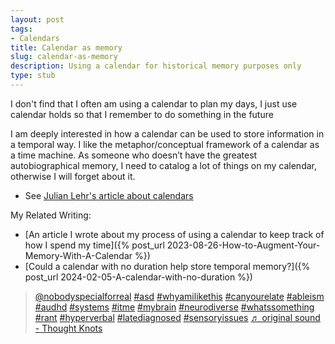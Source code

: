 ```yaml
---
layout: post
tags:
- Calendars
title: Calendar as memory
slug: calendar-as-memory
description: Using a calendar for historical memory purposes only
type: stub
---
```


I don't find that I often am using a calendar to plan my days, I just use calendar holds so that I remember to do something in the future

I am deeply interested in how a calendar can be used to store information in a temporal way. I like the metaphor/conceptual framework of a calendar as a time machine. As someone who doesn’t have the greatest autobiographical memory, I need to catalog a lot of things on my calendar, otherwise I will forget about it.
* See [Julian Lehr's article about calendars](https://julian.digital/2023/07/06/multi-layered-calendars/)

My Related Writing:
* [An article I wrote about my process of using a calendar to keep track of how I spend my time]({% post_url 2023-08-26-How-to-Augment-Your-Memory-With-A-Calendar %})
* [Could a calendar with no duration help store temporal memory?]({% post_url 2024-02-05-A-calendar-with-no-duration %})

<blockquote class="tiktok-embed" cite="https://www.tiktok.com/@nobodyspecialforreal/video/7333849554485267758" data-video-id="7333849554485267758" style="max-width: 605px;min-width: 325px;" > <section> <a target="_blank" title="@nobodyspecialforreal" href="https://www.tiktok.com/@nobodyspecialforreal?refer=embed">@nobodyspecialforreal</a> <a title="asd" target="_blank" href="https://www.tiktok.com/tag/asd?refer=embed">#asd</a> <a title="whyamilikethis" target="_blank" href="https://www.tiktok.com/tag/whyamilikethis?refer=embed">#whyamilikethis</a> <a title="canyourelate" target="_blank" href="https://www.tiktok.com/tag/canyourelate?refer=embed">#canyourelate</a> <a title="ableism" target="_blank" href="https://www.tiktok.com/tag/ableism?refer=embed">#ableism</a> <a title="audhd" target="_blank" href="https://www.tiktok.com/tag/audhd?refer=embed">#audhd</a> <a title="systems" target="_blank" href="https://www.tiktok.com/tag/systems?refer=embed">#systems</a> <a title="itme" target="_blank" href="https://www.tiktok.com/tag/itme?refer=embed">#itme</a> <a title="mybrain" target="_blank" href="https://www.tiktok.com/tag/mybrain?refer=embed">#mybrain</a> <a title="neurodiverse" target="_blank" href="https://www.tiktok.com/tag/neurodiverse?refer=embed">#neurodiverse</a> <a title="whatssomething" target="_blank" href="https://www.tiktok.com/tag/whatssomething?refer=embed">#whatssomething</a> <a title="rant" target="_blank" href="https://www.tiktok.com/tag/rant?refer=embed">#rant</a> <a title="hyperverbal" target="_blank" href="https://www.tiktok.com/tag/hyperverbal?refer=embed">#hyperverbal</a> <a title="latediagnosed" target="_blank" href="https://www.tiktok.com/tag/latediagnosed?refer=embed">#latediagnosed</a> <a title="sensoryissues" target="_blank" href="https://www.tiktok.com/tag/sensoryissues?refer=embed">#sensoryissues</a> <a target="_blank" title="♬ original sound - Thought Knots" href="https://www.tiktok.com/music/original-sound-7333849723624852266?refer=embed">♬ original sound - Thought Knots</a> </section> </blockquote> <script async src="https://www.tiktok.com/embed.js"></script>